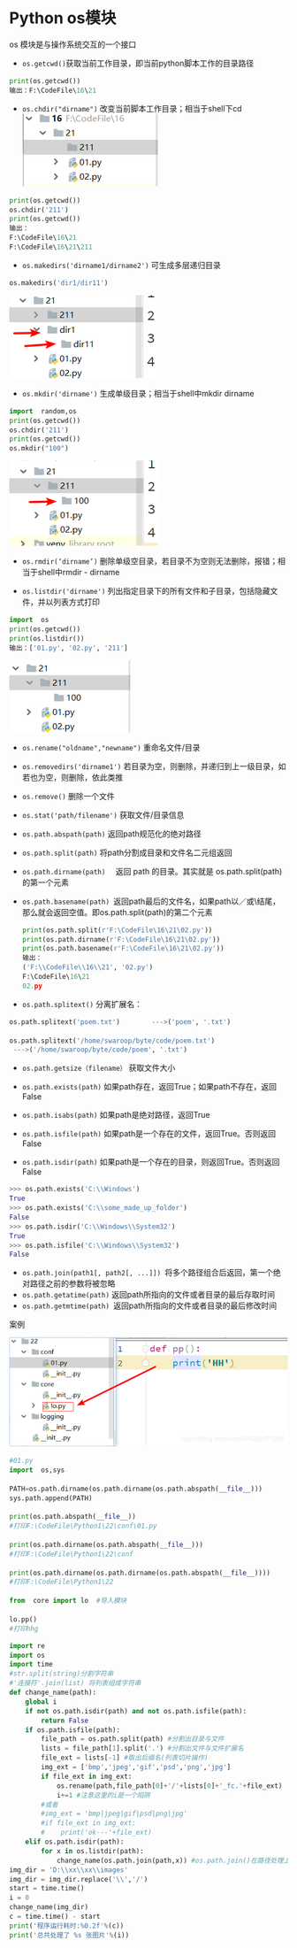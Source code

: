 # Python os模块

os 模块是与操作系统交互的一个接口

- `os.getcwd()`获取当前工作目录，即当前python脚本工作的目录路径

```python
print(os.getcwd())
输出：F:\CodeFile\16\21

```

- `os.chdir("dirname")` 改变当前脚本工作目录；相当于shell下cd
  <img src="https://raw.githubusercontent.com/HG1227/image/master/img_tuchuang/20200503224252.png"/>

```python
print(os.getcwd())
os.chdir('211')
print(os.getcwd())
输出：
F:\CodeFile\16\21
F:\CodeFile\16\21\211

```

- `os.makedirs('dirname1/dirname2')` 可生成多层递归目录

```python
os.makedirs('dir1/dir11')

```

<img src="https://raw.githubusercontent.com/HG1227/image/master/img_tuchuang/20200503224420.png"/>

- `os.mkdir('dirname')` 生成单级目录；相当于shell中mkdir dirname

```python
import  random,os
print(os.getcwd())
os.chdir('211')
print(os.getcwd())
os.mkdir("100")

```

<img src="https://raw.githubusercontent.com/HG1227/image/master/img_tuchuang/20200503224635.png"/>

- `os.rmdir(‘dirname’)` 删除单级空目录，若目录不为空则无法删除，报错；相当于shell中rmdir - dirname

- `os.listdir('dirname')` 列出指定目录下的所有文件和子目录，包括隐藏文件，并以列表方式打印

```python
import  os
print(os.getcwd())
print(os.listdir())
输出：['01.py', '02.py', '211']

```

<img src="https://raw.githubusercontent.com/HG1227/image/master/img_tuchuang/20200503224744.png"/>

- `os.rename("oldname","newname")` 重命名文件/目录

- `os.removedirs('dirname1')` 若目录为空，则删除，并递归到上一级目录，如若也为空，则删除，依此类推

- `os.remove()` 删除一个文件

- `os.stat('path/filename')` 获取文件/目录信息

- `os.path.abspath(path)` 返回path规范化的绝对路径

- `os.path.split(path)` 将path分割成目录和文件名二元组返回

- `os.path.dirname(path)  `  返回 path 的目录。其实就是 os.path.split(path) 的第一个元素

- `os.path.basename(path) `返回path最后的文件名，如果path以／或\结尾，那么就会返回空值。即os.path.split(path)的第二个元素

  ```python
  print(os.path.split(r'F:\CodeFile\16\21\02.py'))
  print(os.path.dirname(r'F:\CodeFile\16\21\02.py'))
  print(os.path.basename(r'F:\CodeFile\16\21\02.py'))
  输出：
  ('F:\\CodeFile\\16\\21', '02.py')
  F:\CodeFile\16\21
  02.py
  
  ```

- `os.path.splitext()` 分离扩展名：

```python
os.path.splitext('poem.txt')        --->('poem', '.txt')

os.path.splitext('/home/swaroop/byte/code/poem.txt')    
 --->('/home/swaroop/byte/code/poem', '.txt')

```

- `os.path.getsize（filename）` 获取文件大小

-  `os.path.exists(path)` 如果path存在，返回True；如果path不存在，返回False
- `os.path.isabs(path)` 如果path是绝对路径，返回True
- `os.path.isfile(path)` 如果path是一个存在的文件，返回True。否则返回False
- `os.path.isdir(path)` 如果path是一个存在的目录，则返回True。否则返回False

```python
>>> os.path.exists('C:\\Windows')
True
>>> os.path.exists('C:\\some_made_up_folder')
False
>>> os.path.isdir('C:\\Windows\\System32')
True
>>> os.path.isfile('C:\\Windows\\System32')
False

```



- `os.path.join(path1[, path2[, ...]]) `将多个路径组合后返回，第一个绝对路径之前的参数将被忽略
- `os.path.getatime(path)` 返回path所指向的文件或者目录的最后存取时间
- `os.path.getmtime(path) `返回path所指向的文件或者目录的最后修改时间





案例

<img src="https://raw.githubusercontent.com/HG1227/image/master/img_tuchuang/20200503225142.png"/>

```python
#01.py
import  os,sys

PATH=os.path.dirname(os.path.dirname(os.path.abspath(__file__)))
sys.path.append(PATH)

print(os.path.abspath(__file__))
#打印F:\CodeFile\Python1\22\conf\01.py

print(os.path.dirname(os.path.abspath(__file__)))
#打印F:\CodeFile\Python1\22\conf

print(os.path.dirname(os.path.dirname(os.path.abspath(__file__))))
#打印F:\CodeFile\Python1\22

from  core import lo  #导入模块

lo.pp()
#打印hhg

```

```python
import re
import os
import time
#str.split(string)分割字符串
#'连接符'.join(list) 将列表组成字符串
def change_name(path):
    global i
    if not os.path.isdir(path) and not os.path.isfile(path):
        return False
    if os.path.isfile(path):
        file_path = os.path.split(path) #分割出目录与文件
        lists = file_path[1].split('.') #分割出文件与文件扩展名
        file_ext = lists[-1] #取出后缀名(列表切片操作)
        img_ext = ['bmp','jpeg','gif','psd','png','jpg']
        if file_ext in img_ext:
            os.rename(path,file_path[0]+'/'+lists[0]+'_fc.'+file_ext)
            i+=1 #注意这里的i是一个陷阱
        #或者
        #img_ext = 'bmp|jpeg|gif|psd|png|jpg'
        #if file_ext in img_ext:
        #    print('ok---'+file_ext)
    elif os.path.isdir(path):
        for x in os.listdir(path):
            change_name(os.path.join(path,x)) #os.path.join()在路径处理上很有用
img_dir = 'D:\\xx\\xx\\images'
img_dir = img_dir.replace('\\','/')
start = time.time()
i = 0
change_name(img_dir)
c = time.time() - start
print('程序运行耗时:%0.2f'%(c))
print('总共处理了 %s 张图片'%(i))

```

